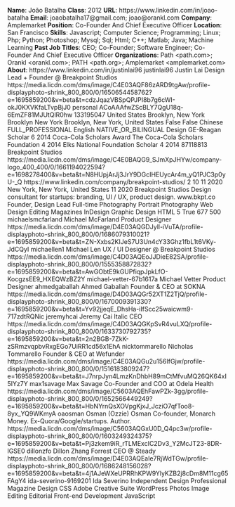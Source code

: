 **Name**: João Batalha
**Class**: 2012
**URL**: https://www\.linkedin\.com/in/joao\-batalha
**Email**: joaobatalha17@gmail\.com; joao@orankl\.com
**Company**: Amplemarket
**Position**: Co\-Founder And Chief Executive Officer
**Location**: San Francisco
**Skills**: Javascript; Computer Science; Programming; Linux; Php; Python; Photoshop; Mysql; Sql; Html; C\+\+; Matlab; Java; Machine Learning
**Past Job Titles**: CEO; Co\-Founder; Software Engineer; Co\-Founder And Chief Executive Officer
**Organizations**: Path <path\.com>; Orankl <orankl\.com>; PATH <path\.org>; Amplemarket <amplemarket\.com>
**About**: https://www\.linkedin\.com/in/justinlai96 justinlai96 Justin Lai Design Lead \+ Founder @ Breakpoint Studios https://media\.licdn\.com/dms/image/C4E03AQF86zARD9tgAw/profile\-displayphoto\-shrink\_800\_800/0/1650654458762?e=1695859200&v=beta&t=cdzJqazVBSpQPJPI8b7g6cWI\-okJ0KXVKfaLTvpBjJ0 personal ACoAAAfwZScBLY7QgU18q\-6EmZF81MJUtQlR0hw 133195047 United States Brooklyn, New York Brooklyn New York Brooklyn, New York, United States False False Chinese FULL\_PROFESSIONAL English NATIVE\_OR\_BILINGUAL Design GE\-Reagan Scholar 6 2014 Coca\-Cola Scholars Award The Coca\-Cola Scholars Foundation 4 2014 Elks National Foundation Scholar 4 2014 87118813 Breakpoint Studios https://media\.licdn\.com/dms/image/C4E0BAQG9\_SJmXpJHYw/company\-logo\_400\_400/0/1661194022594?e=1698278400&v=beta&t=N8HUpjArJj3JrY9DGcIHEUycAr4m\_yQ1PJC3p0yU\-\_Q https://www\.linkedin\.com/company/breakpoint\-studios/ 2 10 11 2020 New York, New York, United States 11 2020 Breakpoint Studios Design consultant for startups: branding, UI / UX, product design\.  www\.bkpt\.co Founder, Design Lead Full\-time Photography Portrait Photography Web Design Editing Magazines InDesign Graphic Design HTML 5 True 677 500 michaelsmcfarland Michael McFarland Product Designer https://media\.licdn\.com/dms/image/D4E03AQGDJyll\-iVuTA/profile\-displayphoto\-shrink\_800\_800/0/1686079310021?e=1695859200&v=beta&t=ZN\-Xxbs2KIJeS7U3Un4cY33Ghz1fbL1t6VKy\-JdCQyI michaellen1 Michael Len UX / UI Designer @ Breakpoint Studios https://media\.licdn\.com/dms/image/C4D03AQEoJJDieE82SA/profile\-displayphoto\-shrink\_800\_800/0/1555358872832?e=1695859200&v=beta&t=AwGObtE9kGUPfiqpJpkLfO\-KocgzsEE9\_HXEQWzBZ2Y michael\-vetter\-67b1617a Michael Vetter Product Designer ahmedgaballah Ahmed Gaballah Founder & CEO at SOKNA https://media\.licdn\.com/dms/image/D4D03AQGr52XT1Z2TjQ/profile\-displayphoto\-shrink\_800\_800/0/1670009391330?e=1695859200&v=beta&t=Yv92jjeqE\_DhsHa\-iIfScc25waicwm9\-717zdtRQNic jeremyhcai Jeremy Cai Italic CEO https://media\.licdn\.com/dms/image/C4D03AQGKpSvR4vuLXQ/profile\-displayphoto\-shrink\_800\_800/0/1633730792735?e=1695859200&v=beta&t=2n2BGB\-7ZkK\-zSRmzvqpbvRxgEGo7UiRR1cd56x1EhA nicktommarello Nicholas Tommarello Founder & CEO at Wefunder https://media\.licdn\.com/dms/image/C4E03AQGu2u156IfGjw/profile\-displayphoto\-shrink\_800\_800/0/1516183809247?e=1695859200&v=beta&t=J7nrpJyn4LmzKnDhbH89mCtMfvuMQ26QK64xI5IYz7Y max1savage Max Savage Co\-Founder and COO at Odela Health https://media\.licdn\.com/dms/image/C5603AQEhFawPZk\-3gg/profile\-displayphoto\-shrink\_800\_800/0/1652566449249?e=1695859200&v=beta&t=HbNYrnQsXOVpgKjxJ\_JcziO7qfToo8\-8yx\_YQ9WKmyA oaosman Osman \(Ozzie\) Osman Co\-founder, Monarch Money\. Ex\-Quora/Google/startups\. Author\. https://media\.licdn\.com/dms/image/C5603AQGxU0D\_Q4pc3w/profile\-displayphoto\-shrink\_800\_800/0/1603249324375?e=1695859200&v=beta&t=Pj3zkem9iR\_rTLMExcIC2Dv3\_Y2McJT23\-8DR\-lGSE0 dillonzfo Dillon Zhang Forrest CEO @ Steady https://media\.licdn\.com/dms/image/D4E03AQEaIe7RjWdTGw/profile\-displayphoto\-shrink\_800\_800/0/1686248156028?e=1695859200&v=beta&t=4j1AJeWXeUPRRhKPW9YlyKZB2j8cDm8M11cg65FAgY4 ida\-severino\-9169201 Ida Severino Independent Design Professional Magazine Design CSS Adobe Creative Suite WordPress Photos Image Editing Editorial Front\-end Development JavaScript
